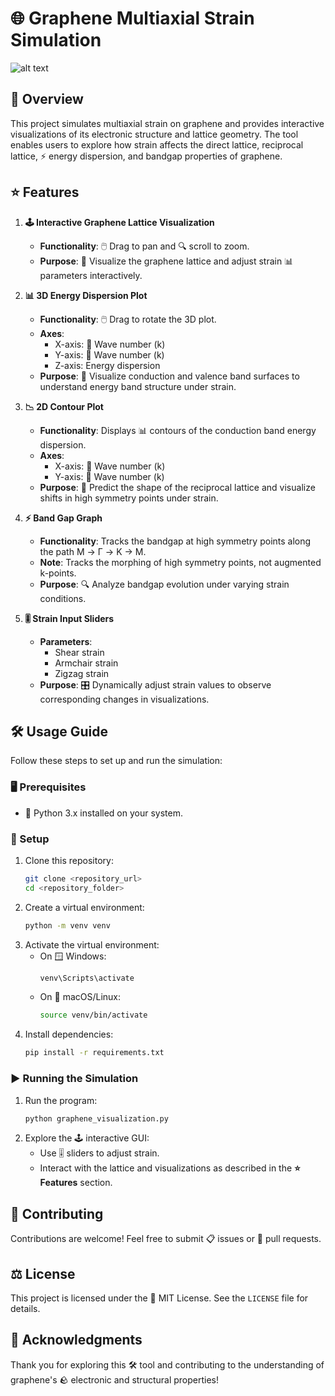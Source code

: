 # 🌐 Graphene Multiaxial Strain Simulation

![alt text](https://github.com/Alexander-N-Chin/Graphene-Multiaxial-Strain-Simulation/blob/main/GUI.png?raw=true)

## 📄 Overview
This project simulates multiaxial strain on graphene and provides interactive visualizations of its electronic structure and lattice geometry. The tool enables users to explore how strain affects the direct lattice, reciprocal lattice, ⚡ energy dispersion, and bandgap properties of graphene.

## ⭐ Features
1. **🕹️ Interactive Graphene Lattice Visualization**
   - **Functionality**: 🖱️ Drag to pan and 🔍 scroll to zoom.
   - **Purpose**: 👀 Visualize the graphene lattice and adjust strain 📊 parameters interactively.

2. **📊 3D Energy Dispersion Plot**
   - **Functionality**: 🖱️ Drag to rotate the 3D plot.
   - **Axes**:
     - X-axis: 🌊 Wave number (k)
     - Y-axis: 🌊 Wave number (k)
     - Z-axis: Energy dispersion
   - **Purpose**: 👀 Visualize conduction and valence band surfaces to understand energy band structure under strain.

3. **📉 2D Contour Plot**
   - **Functionality**: Displays 📊 contours of the conduction band energy dispersion.
   - **Axes**:
     - X-axis: 🌊 Wave number (k)
     - Y-axis: 🌊 Wave number (k)
   - **Purpose**: 🔮 Predict the shape of the reciprocal lattice and visualize shifts in high symmetry points under strain.

4. **⚡ Band Gap Graph**
   - **Functionality**: Tracks the bandgap at high symmetry points along the path M -> Γ -> K -> M.
   - **Note**: Tracks the morphing of high symmetry points, not augmented k-points.
   - **Purpose**: 🔍 Analyze bandgap evolution under varying strain conditions.

5. **🎚️ Strain Input Sliders**
   - **Parameters**:
     - Shear strain
     - Armchair strain
     - Zigzag strain
   - **Purpose**: 🎛️ Dynamically adjust strain values to observe corresponding changes in visualizations.

## 🛠️ Usage Guide
Follow these steps to set up and run the simulation:

### 🖥️ Prerequisites
- 🐍 Python 3.x installed on your system.

### 🧰 Setup
1. Clone this repository:
   ```bash
   git clone <repository_url>
   cd <repository_folder>
   ```
2. Create a virtual environment:
   ```bash
   python -m venv venv
   ```
3. Activate the virtual environment:
   - On 🪟 Windows:
     ```bash
     venv\Scripts\activate
     ```
   - On 🍎 macOS/Linux:
     ```bash
     source venv/bin/activate
     ```
4. Install dependencies:
   ```bash
   pip install -r requirements.txt
   ```

### ▶️ Running the Simulation
1. Run the program:
   ```bash
   python graphene_visualization.py
   ```
2. Explore the 🕹️ interactive GUI:
   - Use 🎚️ sliders to adjust strain.
   - Interact with the lattice and visualizations as described in the **⭐ Features** section.

## 🤝 Contributing
Contributions are welcome! Feel free to submit 📋 issues or 🔀 pull requests.

## ⚖️ License
This project is licensed under the 📝 MIT License. See the `LICENSE` file for details.

## 🙌 Acknowledgments
Thank you for exploring this 🛠️ tool and contributing to the understanding of graphene's 🪨 electronic and structural properties!

